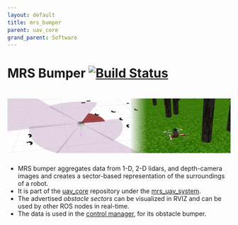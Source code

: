 ```yaml
---
layout: default
title: mrs_bumper
parent: uav_core
grand_parent: Software
---
```

# MRS Bumper [![Build Status](https://travis-ci.com/ctu-mrs/mrs_bumper.svg?branch=master)](https://travis-ci.com/ctu-mrs/mrs_bumper)
# ![](fig/bumper.jpg)

* MRS bumper aggregates data from 1-D, 2-D lidars, and depth-camera images and creates a sector-based representation of the surroundings of a robot.
* It is part of the [uav_core](https://github.com/ctu-mrs/uav_core) repository under the [mrs_uav_system](https://github.com/ctu-mrs/mrs_uav_system).
* The advertised *obstacle sectors* can be visualized in RVIZ and can be used by other ROS nodes in real-time.
* The data is used in the [control manager](https://github.com/ctu-mrs/mrs_uav_managers), for its obstacle bumper.
